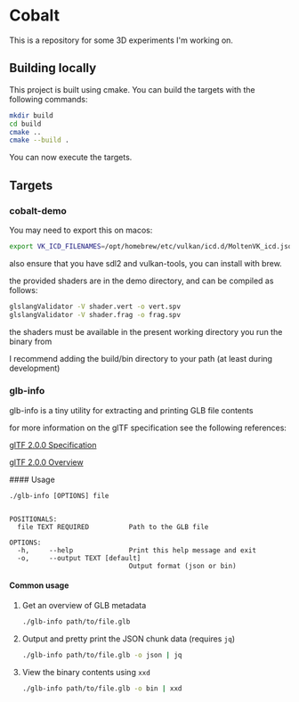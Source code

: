 # Cobalt

This is a repository for some 3D experiments I'm working on.

## Building locally

This project is built using cmake. You can build the targets with the following commands:

```sh
mkdir build
cd build
cmake ..
cmake --build .
```

You can now execute the targets.

## Targets

### cobalt-demo

You may need to export this on macos:

```sh
export VK_ICD_FILENAMES=/opt/homebrew/etc/vulkan/icd.d/MoltenVK_icd.json
```

also ensure that you have sdl2 and vulkan-tools, you can install with brew.

the provided shaders are in the demo directory, and can be compiled as follows:

```sh
glslangValidator -V shader.vert -o vert.spv
glslangValidator -V shader.frag -o frag.spv
```

the shaders must be available in the present working directory you run the binary from

I recommend adding the build/bin directory to your path (at least during development)

### glb-info

glb-info is a tiny utility for extracting and printing GLB file contents

for more information on the glTF specification see the following references:

[glTF 2.0.0 Specification](https://registry.khronos.org/glTF/specs/2.0/glTF-2.0.pdf)

[glTF 2.0.0 Overview](https://raw.githubusercontent.com/KhronosGroup/glTF/refs/heads/main/specification/2.0/figures/gltfOverview-2.0.0d.png)

#### Usage

```
./glb-info [OPTIONS] file


POSITIONALS:
  file TEXT REQUIRED          Path to the GLB file

OPTIONS:
  -h,     --help              Print this help message and exit
  -o,     --output TEXT [default]
                              Output format (json or bin)
```

#### Common usage

1. Get an overview of GLB metadata

   ```sh
   ./glb-info path/to/file.glb
   ```

2. Output and pretty print the JSON chunk data (requires `jq`)

   ```sh
   ./glb-info path/to/file.glb -o json | jq
   ```

3. View the binary contents using `xxd`

   ```sh
   ./glb-info path/to/file.glb -o bin | xxd
   ```
